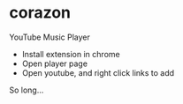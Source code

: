 # corazon
YouTube Music Player

- Install extension in chrome
- Open player page
- Open youtube, and right click links to add

So long...
